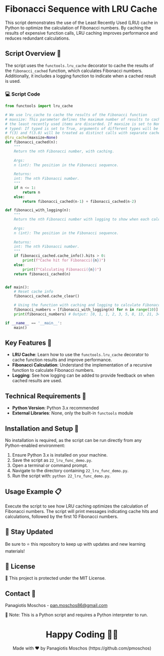 # Fibonacci Sequence with LRU Cache

This script demonstrates the use of the Least Recently Used (LRU) cache in Python to optimize the calculation of Fibonacci numbers. By caching the results of expensive function calls, LRU caching improves performance and reduces redundant calculations.

## Script Overview 📘

The script uses the `functools.lru_cache` decorator to cache the results of the `fibonacci_cached` function, which calculates Fibonacci numbers. Additionally, it includes a logging function to indicate when a cached result is used.

### :computer: Script Code

```python
from functools import lru_cache

# We use lru_cache to cache the results of the Fibonacci function
# maxsize: This parameter defines the maximum number of results to cache. When the cache exceeds this size, 
# the least recently used items are discarded. If maxsize is set to None, the cache can grow without bound.
# typed: If typed is set to True, arguments of different types will be cached separately. For example, 
# f(3) and f(3.0) will be treated as distinct calls with separate cache entries.
@lru_cache(maxsize=None)
def fibonacci_cached(n):
    """
    Return the nth Fibonacci number, with caching.
    
    Args:
    n (int): The position in the Fibonacci sequence.
    
    Returns:
    int: The nth Fibonacci number.
    """
    if n <= 1:
        return n
    else:
        return fibonacci_cached(n-1) + fibonacci_cached(n-2)

def fibonacci_with_logging(n):
    """
    Return the nth Fibonacci number with logging to show when each calculation is made.
    
    Args:
    n (int): The position in the Fibonacci sequence.
    
    Returns:
    int: The nth Fibonacci number.
    """
    if fibonacci_cached.cache_info().hits > 0:
        print(f"Cache hit for Fibonacci({n})")
    else:
        print(f"Calculating Fibonacci({n})")
    return fibonacci_cached(n)


def main():
    # Reset cache info
    fibonacci_cached.cache_clear()

    # Using the function with caching and logging to calculate Fibonacci numbers
    fibonacci_numbers = [fibonacci_with_logging(n) for n in range(10)]
    print(fibonacci_numbers) # Output: [0, 1, 1, 2, 3, 5, 8, 13, 21, 34]

if __name__ == '__main__':
    main()
```

## Key Features 🌟
- **LRU Cache**: Learn how to use the `functools.lru_cache` decorator to cache function results and improve performance.
- **Fibonacci Calculation**: Understand the implementation of a recursive function to calculate Fibonacci numbers.
- **Logging**: See how logging can be added to provide feedback on when cached results are used.

## Technical Requirements 🔧
- **Python Version**: Python 3.x recommended
- **External Libraries**: None, only the built-in `functools` module

## Installation and Setup 🚀
No installation is required, as the script can be run directly from any Python-enabled environment:

1. Ensure Python 3.x is installed on your machine.
2. Save the script as `22_lru_func_demo.py`.
3. Open a terminal or command prompt.
4. Navigate to the directory containing `22_lru_func_demo.py`.
5. Run the script with: `python 22_lru_func_demo.py`.

## Usage Example 📋
Execute the script to see how LRU caching optimizes the calculation of Fibonacci numbers. The script will print messages indicating cache hits and calculations, followed by the first 10 Fibonacci numbers.

## 📢 Stay Updated
Be sure to ⭐ this repository to keep up with updates and new learning materials!

## 📄 License
🔐 This project is protected under the MIT License.

## Contact 📧
Panagiotis Moschos - pan.moschos86@gmail.com

🔗 Note: This is a Python script and requires a Python interpreter to run.

<h1 align="center">Happy Coding 👨‍💻</h1>
<p align="center">
  Made with ❤️ by Panagiotis Moschos (https://github.com/pmoschos)
</p>
